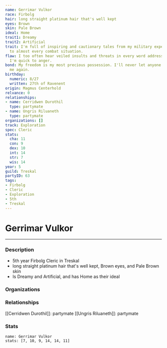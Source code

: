 ```yaml
---
name: Gerrimar Vulkor
race: Firbolg
hair: long straight platinum hair that's well kept
eyes: Brown
skin: Pale Brown
ideal: Home
trait1: Dreamy
trait2: Artificial
trait: I'm full of inspiring and cautionary tales from my military experience relevant
  to almost every combat situation.
flaw: I too often hear veiled insults and threats in every word addressed to me, and
  I'm quick to anger.
bond: My freedom is my most precious possession. I'll never let anyone take it from
  me again.
birthday:
  numeric: 8/27
  written: 27th of Ravenent
origin: Magmus Centerhold
relvance: 0
relationships:
- name: Cerridwen Durothil
  type: partymate
- name: Ungris Riluaneth
  type: partymate
organizations: []
track: Exploration
spec: Cleric
stats:
  cha: 11
  con: 9
  dex: 10
  int: 14
  str: 7
  wis: 14
year: 5
guild: Treskal
partyID: 63
tags:
- Firbolg
- Cleric
- Exploration
- 5th
- Treskal
---
```

# Gerrimar Vulkor
---
### Description
- 5th year Firbolg Cleric in Treskal
- long straight platinum hair that's well kept, Brown eyes, and Pale Brown skin
- Is Dreamy and Artificial, and has Home as their ideal

### Organizations
### Relationships
[[Cerridwen Durothil]]: partymate
[[Ungris Riluaneth]]: partymate
### Stats
```statblock
name: Gerrimar Vulkor
stats: [7, 10, 9, 14, 14, 11]
```